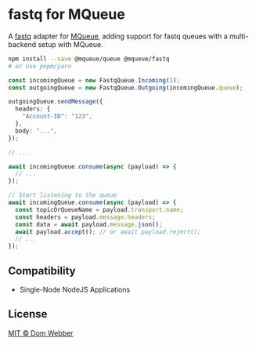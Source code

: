 # fastq for MQueue

A [fastq](https://github.com/mcollina/fastq) adapter for
[MQueue](https://github.com/domwebber/mqueue/blob/main/packages/queue/README.md),
adding support for fastq queues with a multi-backend setup with MQueue.

```bash
npm install --save @mqueue/queue @mqueue/fastq
# or use pnpm/yarn
```

```ts
const incomingQueue = new FastqQueue.Incoming(1);
const outgoingQueue = new FastqQueue.Outgoing(incomingQueue.queue);

outgoingQueue.sendMessage({
  headers: {
    "Account-ID": "123",
  },
  body: "...",
});

// ...

await incomingQueue.consume(async (payload) => {
  // ...
});

// Start listening to the queue
await incomingQueue.consume(async (payload) => {
  const topicOrQueueName = payload.transport.name;
  const headers = payload.message.headers;
  const data = await payload.message.json();
  await payload.accept(); // or await payload.reject();
  // ...
});
```

## Compatibility

- Single-Node NodeJS Applications

## License

[MIT © Dom Webber](./LICENSE)
